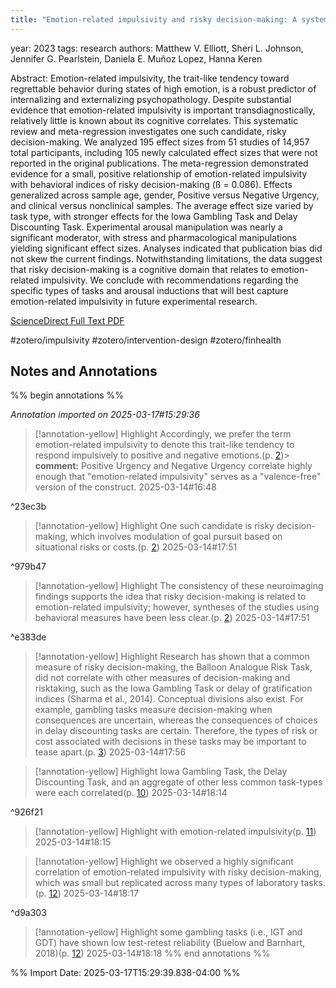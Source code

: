 ```yaml
---
title: "Emotion-related impulsivity and risky decision-making: A systematic review and meta-regression"
---
```


 
year: 2023
tags: research
authors: Matthew V. Elliott, Sheri L. Johnson, Jennifer G. Pearlstein, Daniela E. Muñoz Lopez, Hanna Keren
 
Abstract:  Emotion-related impulsivity, the trait-like tendency toward regrettable behavior during states of high emotion, is a robust predictor of internalizing and externalizing psychopathology. Despite substantial evidence that emotion-related impulsivity is important transdiagnostically, relatively little is known about its cognitive correlates. This systematic review and meta-regression investigates one such candidate, risky decision-making. We analyzed 195 effect sizes from 51 studies of 14,957 total participants, including 105 newly calculated effect sizes that were not reported in the original publications. The meta-regression demonstrated evidence for a small, positive relationship of emotion-related impulsivity with behavioral indices of risky decision-making (ß = 0.086). Effects generalized across sample age, gender, Positive versus Negative Urgency, and clinical versus nonclinical samples. The average effect size varied by task type, with stronger effects for the Iowa Gambling Task and Delay Discounting Task. Experimental arousal manipulation was nearly a significant moderator, with stress and pharmacological manipulations yielding significant effect sizes. Analyses indicated that publication bias did not skew the current findings. Notwithstanding limitations, the data suggest that risky decision-making is a cognitive domain that relates to emotion-related impulsivity. We conclude with recommendations regarding the specific types of tasks and arousal inductions that will best capture emotion-related impulsivity in future experimental research.
 
[ScienceDirect Full Text PDF](zotero://select/library/items/T664LZQY)
 
#zotero/impulsivity #zotero/intervention-design  #zotero/finhealth  


## Notes and Annotations

 

 
%% begin annotations %%
 
 
*Annotation imported on 2025-03-17#15:29:36*




> [!annotation-yellow] Highlight
>Accordingly, we prefer the term emotion-related impulsivity to denote this trait-like tendency to respond impulsively to positive and negative emotions.(p. [2](zotero://open-pdf/library/items/T664LZQY?page=2&annotation=7QJFFIV6))>
> **comment:**
> Positive Urgency and Negative Urgency correlate highly enough that "emotion-related impulsivity" serves as a "valence-free" version of the construct.
> 2025-03-14#16:48

^23ec3b



> [!annotation-yellow] Highlight
>One such candidate is risky decision-making, which involves modulation of goal pursuit based on situational risks or costs.(p. [2](zotero://open-pdf/library/items/T664LZQY?page=2&annotation=RUD9STJ4))
> 2025-03-14#17:51

^979b47



> [!annotation-yellow] Highlight
>The consistency of these neuroimaging findings supports the idea that risky decision-making is related to emotion-related impulsivity; however, syntheses of the studies using behavioral measures have been less clear.(p. [2](zotero://open-pdf/library/items/T664LZQY?page=2&annotation=AWFWW95M))
> 2025-03-14#17:51

^e383de



> [!annotation-yellow] Highlight
>Research has shown that a common measure of risky decision-making, the Balloon Analogue Risk Task, did not correlate with other measures of decision-making and risktaking, such as the Iowa Gambling Task or delay of gratification indices (Sharma et al., 2014). Conceptual divisions also exist. For example, gambling tasks measure decision-making when consequences are uncertain, whereas the consequences of choices in delay discounting tasks are certain. Therefore, the types of risk or cost associated with decisions in these tasks may be important to tease apart.(p. [3](zotero://open-pdf/library/items/T664LZQY?page=3&annotation=RV3HMEJ3))
> 2025-03-14#17:56



> [!annotation-yellow] Highlight
>Iowa Gambling Task, the Delay Discounting Task, and an aggregate of other less common task-types were each correlated(p. [10](zotero://open-pdf/library/items/T664LZQY?page=10&annotation=R8LZ7G2U))
> 2025-03-14#18:14

^926f21



> [!annotation-yellow] Highlight
>with emotion-related impulsivity(p. [11](zotero://open-pdf/library/items/T664LZQY?page=11&annotation=XACLUCDP))
> 2025-03-14#18:15



> [!annotation-yellow] Highlight
>we observed a highly significant correlation of emotion-related impulsivity with risky decision-making, which was small but replicated across many types of laboratory tasks.(p. [12](zotero://open-pdf/library/items/T664LZQY?page=12&annotation=QNT3VSEV))
> 2025-03-14#18:17

^d9a303



> [!annotation-yellow] Highlight
>some gambling tasks (i.e., IGT and GDT) have shown low test-retest reliability (Buelow and Barnhart, 2018)(p. [12](zotero://open-pdf/library/items/T664LZQY?page=12&annotation=XAU6WRH7))
> 2025-03-14#18:18
%% end annotations %%

%% Import Date: 2025-03-17T15:29:39.838-04:00 %%
